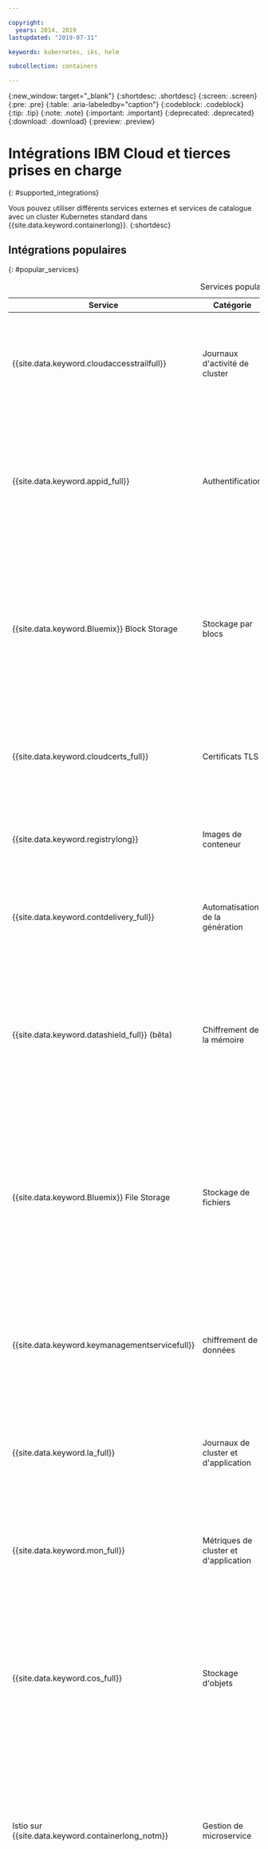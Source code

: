 ```yaml
---

copyright:
  years: 2014, 2019
lastupdated: "2019-07-31"

keywords: kubernetes, iks, helm

subcollection: containers

---
```


{:new_window: target="_blank"}
{:shortdesc: .shortdesc}
{:screen: .screen}
{:pre: .pre}
{:table: .aria-labeledby="caption"}
{:codeblock: .codeblock}
{:tip: .tip}
{:note: .note}
{:important: .important}
{:deprecated: .deprecated}
{:download: .download}
{:preview: .preview}


# Intégrations IBM Cloud et tierces prises en charge
{: #supported_integrations}

Vous pouvez utiliser différents services externes et services de catalogue avec un cluster Kubernetes standard dans {{site.data.keyword.containerlong}}.
{:shortdesc}

## Intégrations populaires
{: #popular_services}

<table summary="Le tableau présente les services disponibles que vous pouvez ajouter à votre cluster et qui ont le plus de succès auprès des utilisateurs d'{{site.data.keyword.containerlong_notm}}. La lecture des lignes s'effectue de gauche à droite, avec le nom du service dans la première colonne et une description de ce service dans la seconde colonne.">
<caption>Services populaires</caption>
<thead>
<tr>
<th>Service</th>
<th>Catégorie</th>
<th>Description</th>
</tr>
</thead>
<tbody>
<tr>
<td>{{site.data.keyword.cloudaccesstrailfull}}</td>
<td>Journaux d'activité de cluster</td>
<td>Surveillez les activités d'administration intervenant dans votre cluster en analysant les journaux via Grafana. Pour plus d'informations sur ce service, voir la documentation d'[Activity Tracker](/docs/services/cloud-activity-tracker?topic=cloud-activity-tracker-getting-started). Pour plus d'informations sur les types d'événement dont vous pouvez assurer le suivi, voir [Evénements Activity Tracker](/docs/containers?topic=containers-at_events).</td>
</tr>
<tr>
<td>{{site.data.keyword.appid_full}}</td>
<td>Authentification</td>
<td>Ajoutez un niveau de sécurité à vos applications avec [{{site.data.keyword.appid_short}}](/docs/services/appid?topic=appid-getting-started) en obligeant les utilisateurs à se connecter. Pour l'authentification de demandes HTTP/HTTPS Web ou d'API vers votre application, vous pouvez intégrer {{site.data.keyword.appid_short_notm}} au service Ingress en utilisant l'[annotation Ingress d'authentification {{site.data.keyword.appid_short_notm}}](/docs/containers?topic=containers-ingress_annotation#appid-auth).</td>
</tr>
<tr>
<td>{{site.data.keyword.Bluemix}} Block Storage</td>
<td>Stockage par blocs</td>
<td>[{{site.data.keyword.cloud_notm}} Block Storage](/docs/infrastructure/BlockStorage?topic=BlockStorage-getting-started#getting-started) est une solution de stockage iSCSI persistant hautes performances que vous pouvez ajouter à vos applications en utilisant des volumes persistants (PV) Kubernetes. Utilisez du stockage par blocs pour déployer des applications avec état dans une zone unique ou sous forme de stockage haute performance pour des pods uniques. Pour plus d'informations sur la mise à disposition de stockage par blocs dans votre cluster, voir [Stockage de données sur {{site.data.keyword.cloud_notm}} Block Storage](/docs/containers?topic=containers-block_storage#block_storage)</td>
</tr>
<tr>
<td>{{site.data.keyword.cloudcerts_full}}</td>
<td>Certificats TLS</td>
<td>Vous pouvez utiliser <a href="/docs/services/certificate-manager?topic=certificate-manager-getting-started#getting-started" target="_blank">{{site.data.keyword.cloudcerts_long}} <img src="../icons/launch-glyph.svg" alt="Icône de lien externe"></a> pour stocker et gérer les certificats SSL pour vos applications. Pour plus d'informations, voir <a href="https://www.ibm.com/blogs/bluemix/2018/01/use-ibm-cloud-certificate-manager-ibm-cloud-container-service-deploy-custom-domain-tls-certificates/" target="_blank">Use {{site.data.keyword.cloudcerts_long_notm}} with {{site.data.keyword.containerlong_notm}} to deploy custom domain TLS Certificates <img src="../icons/launch-glyph.svg" alt="Icône de lien externe"></a>. </td>
</tr>
<tr>
<td>{{site.data.keyword.registrylong}}</td>
<td>Images de conteneur</td>
<td>Configurez votre propre référentiel d'images Docker sécurisé où vous pourrez stocker et partager des images en toute sécurité entre les utilisateurs du cluster. Pour plus d'informations, voir la <a href="/docs/services/Registry?topic=registry-getting-started" target="_blank">documentation {{site.data.keyword.registrylong}} <img src="../icons/launch-glyph.svg" alt="Icône de lien externe"></a>.</td>
</tr>
<tr>
<td>{{site.data.keyword.contdelivery_full}}</td>
<td>Automatisation de la génération</td>
<td>Permet d'automatiser vos générations d'applications et vos déploiements de conteneur sur les clusters Kubernetes en utilisant une chaîne d'outils. Pour plus d'informations sur la configuration, voir le blogue <a href="https://developer.ibm.com/recipes/tutorials/deploy-kubernetes-pods-to-the-bluemix-container-service-using-devops-pipelines/" target="_blank">Deploy Kubernetes pods to the {{site.data.keyword.containerlong_notm}} using DevOps Pipelines <img src="../icons/launch-glyph.svg" alt="Icône de lien externe"></a>. </td>
</tr>
<tr>
<td>{{site.data.keyword.datashield_full}} (bêta)</td>
<td>Chiffrement de la mémoire</td>
<td>Vous pouvez utiliser <a href="/docs/services/data-shield?topic=data-shield-getting-started#getting-started" target="_blank">{{site.data.keyword.datashield_short}} <img src="../icons/launch-glyph.svg" alt="Icône de lien externe"></a> pour chiffrer votre mémoire de données. {{site.data.keyword.datashield_short}} est intégré à la technologie Intel® Software Guard Extensions (SGX) et Fortanix® pour que le code et les données de vos charges de travail de conteneur {{site.data.keyword.cloud_notm}} soient protégés lors de leur utilisation. Le code d'application et les données s'exécutent dans des enclaves d'UC fortifiées, qui correspondent à des zones de mémoire sécurisées sur le noeud worker qui protègent les aspects critiques de l'application, ce qui permet de conserver le code et les données confidentiels et inchangés.</td>
</tr>
<tr>
<td>{{site.data.keyword.Bluemix}} File Storage</td>
<td>Stockage de fichiers</td>
<td>[{{site.data.keyword.cloud_notm}} File Storage](/docs/infrastructure/FileStorage?topic=FileStorage-getting-started#getting-started) est une solution de stockage de fichiers NFS persistant, rapide et flexible en réseau que vous pouvez ajouter à vos applications en utilisant des volumes persistants Kubernetes. Vous pouvez choisir entre des niveaux de stockage prédéfinis avec des tailles en gigaoctets (Go) et un nombre d'opérations d'entrée-sortie par seconde (IOPS) répondant aux exigences de vos charges de travail. Pour plus d'informations sur la mise à disposition de stockage de fichiers dans votre cluster, voir [Stockage de données sur {{site.data.keyword.cloud_notm}} File Storage](/docs/containers?topic=containers-file_storage#file_storage).</td>
</tr>
<tr>
<td>{{site.data.keyword.keymanagementservicefull}}</td>
<td>chiffrement de données</td>
<td>Chiffrez les secrets Kubernetes figurant dans votre cluster en activant {{site.data.keyword.keymanagementserviceshort}}. Le chiffrement des secrets Kubernetes empêche des utilisateurs non autorisés d'accéder aux informations sensibles du cluster.<br>Pour configurer le chiffrement, voir <a href="/docs/containers?topic=containers-encryption#keyprotect">Chiffrement de secrets Kubernetes à l'aide de {{site.data.keyword.keymanagementserviceshort}}</a>.<br>Pour plus d'informations, voir la <a href="/docs/services/key-protect?topic=key-protect-getting-started-tutorial" target="_blank">documentation {{site.data.keyword.keymanagementserviceshort}} <img src="../icons/launch-glyph.svg" alt="Icône de lien externe"></a>.</td>
</tr>
<tr>
<td>{{site.data.keyword.la_full}}</td>
<td>Journaux de cluster et d'application</td>
<td>Ajoutez des fonctionnalités de gestion de journaux à votre cluster en déployant LogDNA en tant que service tiers sur vos noeuds worker afin de gérer les journaux à partir de vos conteneurs de pod. Pour plus d'informations, voir [Managing Kubernetes cluster logs with {{site.data.keyword.loganalysisfull_notm}} with LogDNA](/docs/services/Log-Analysis-with-LogDNA/tutorials?topic=LogDNA-kube#kube).</td>
</tr>
<tr>
<td>{{site.data.keyword.mon_full}}</td>
<td>Métriques de cluster et d'application</td>
<td>Gagnez en visibilité opérationnelle sur les performances et l'état de santé de vos applications en déployant Sysdig en tant que service tiers sur vos noeuds worker pour transférer des métriques à {{site.data.keyword.monitoringlong}}. Pour plus d'informations, voir [Analyzing metrics for an app that is deployed in a Kubernetes cluster](/docs/services/Monitoring-with-Sysdig/tutorials?topic=Sysdig-kubernetes_cluster#kubernetes_cluster). </td>
</tr>
<tr>
<td>{{site.data.keyword.cos_full}}</td>
<td>Stockage d'objets</td>
<td>Les données stockées avec {{site.data.keyword.cos_short}} sont chiffrées et disséminées entre plusieurs emplacements géographiques. Elles sont accessibles via HTTP en utilisant une API REST. Vous pouvez utiliser l'[image ibm-backup-restore](/docs/services/RegistryImages/ibm-backup-restore?topic=RegistryImages-ibmbackup_restore_starter) pour configurer le service de sorte à effectuer des sauvegardes ponctuelles ou planifiées pour les données figurant dans vos clusters. Pour plus d'informations sur le service, voir la <a href="/docs/services/cloud-object-storage?topic=cloud-object-storage-about-ibm-cloud-object-storage" target="_blank">documentation {{site.data.keyword.cos_short}} <img src="../icons/launch-glyph.svg" alt="Icône de lien externe"></a>. </td>
</tr>
<tr>
<td>Istio sur {{site.data.keyword.containerlong_notm}}</td>
<td>Gestion de microservice</td>
<td><a href="https://www.ibm.com/cloud/info/istio" target="_blank">Istio <img src="../icons/launch-glyph.svg" alt="Icône de lien externe"></a> est un service open source qui fournit aux développeurs un moyen de connecter, sécuriser, gérer et surveiller un réseau de microservices, appelé également maillage de services, sur des plateformes d'orchestration de cloud. Istio sur {{site.data.keyword.containerlong}} propose une installation en une seule étape d'Istio dans votre cluster via un module complémentaire géré. En un seul clic, vous pouvez obtenir tous les composants de base d'Istio, des fonctions de suivi, de surveillance et de visualisation supplémentaires, ainsi que le modèle opérationnel d'application BookInfo. Pour commencer, voir [Utilisation du module complémentaire Istio géré (bêta)](/docs/containers?topic=containers-istio).</td>
</tr>
<tr>
<td>Knative</td>
<td>Applications sans serveur</td>
<td>[Knative ![Icône de lien externe](../icons/launch-glyph.svg "Icône de lien externe")](https://github.com/knative/docs) est une plateforme open source développée par IBM, Google, Pivotal, Red Hat, Cisco et d'autres firmes dans l'objectif d'étendre les capacités de Kubernetes pour vous aider à créer des applications modernes, conteneurisées, axées sur la source et sans serveur, en plus de votre cluster Kubernetes. Cette plateforme utilise une approche cohérente couvrant plusieurs infrastructures et langages de programmation pour permettre l'abstraction de la charge opérationnelle de construction, déploiement et gestion des charges de travail dans Kubernetes pour que les développeurs puissent se concentrer sur ce qui les intéresse le plus : le code source. Pour plus d'informations, voir [Déploiement d'applications sans serveur avec Knative](/docs/containers?topic=containers-serverless-apps-knative). </td>
</tr>
<tr>
<td>Portworx</td>
<td>Stockage pour les applications avec état</td>
<td>[Portworx ![Icône de lien externe](../icons/launch-glyph.svg "Icône de lien externe")](https://portworx.com/products/introduction/) est une solution de stockage SDS à haute disponibilité que vous pouvez utiliser pour gérer du stockage persistant pour vos bases de données conteneurisées et d'autres applications avec état, ou pour partager des données entre des pods sur plusieurs zones. Vous pouvez installer Portworx avec une charte Helm et mettre à disposition du stockage pour vos applications en utilisant des volumes persistants Kubernetes. Pour plus d'informations sur la configuration de Portworx dans votre cluster, voir [Stockage de données sur SDS (Software-Defined Storage) avec Portworx](/docs/containers?topic=containers-portworx#portworx).</td>
</tr>
<tr>
<td>Razee</td>
<td>Automatisation du déploiement</td>
<td>[Razee ![Icône de lien externe](../icons/launch-glyph.svg "Icône de lien externe")](https://razee.io/) est un projet open source qui automatise et gère le déploiement de ressources Kubernetes sur des clusters, des environnements et des fournisseurs de cloud, et vous aide à visualiser des informations de déploiement pour vos ressources afin de vous permettre de surveiller le processus de déploiement et détecter les problèmes de déploiement plus rapidement. Pour obtenir plus d'informations sur Razee et savoir comment le configurer dans votre cluster pour automatiser votre processus de déploiement, voir la [documentation Razee ![Icône de lien externe](../icons/launch-glyph.svg "Icône de lien externe")](https://github.com/razee-io/Razee).</td>
</tr>
</tbody>
</table>

<br />


## Services DevOps
{: #devops_services}

<table summary="Le tableau présente les services disponibles que vous pouvez ajouter à votre cluster pour ajouter des fonctionnalités DevOps supplémentaires. La lecture des lignes s'effectue de gauche à droite, avec le nom du service dans la première colonne et une description du service dans la deuxième colonne.">
<caption>Services DevOps</caption>
<thead>
<tr>
<th>Service</th>
<th>Description</th>
</tr>
</thead>
<tbody>
<tr>
<td>{{site.data.keyword.cfee_full_notm}}</td>
<td>Déployez et gérez votre propre plateforme Cloud Foundry en plus d'un cluster Kubernetes pour développer, conditionner, déployer et gérer des applications cloud natives et tirer parti de l'écosystème {{site.data.keyword.cloud_notm}} pour lier d'autres services à vos applications. Lorsque vous créez une instance {{site.data.keyword.cfee_full_notm}}, vous devez configurer votre cluster Kubernetes en choisissant la version et les réseaux locaux virtuels (VLAN) pour vos noeuds worker. Votre cluster est ensuite mis à disposition avec {{site.data.keyword.containerlong_notm}} et {{site.data.keyword.cfee_full_notm}} est automatiquement déployé dans votre cluster. Pour plus d'informations sur la configuration d'{{site.data.keyword.cfee_full_notm}}, voir le [tutoriel d'initiation](/docs/cloud-foundry?topic=cloud-foundry-getting-started#getting-started). </td>
</tr>
<tr>
<td>Codeship</td>
<td>Vous pouvez utiliser <a href="https://codeship.com" target="_blank">Codeship <img src="../icons/launch-glyph.svg" alt="Icône de lien externe"></a> pour l'intégration et la distribution continues de conteneurs. Pour plus d'informations, voir <a href="https://www.ibm.com/blogs/bluemix/2017/10/using-codeship-pro-deploy-workloads-ibm-container-service/" target="_blank">Using Codeship Pro To Deploy Workloads to {{site.data.keyword.containerlong_notm}} <img src="../icons/launch-glyph.svg" alt="Icône de lien externe"></a>. </td>
</tr>
<tr>
<td>Grafeas</td>
<td>[Grafeas ![Icône de lien externe](../icons/launch-glyph.svg "Icône de lien externe")](https://grafeas.io) est un service open source d'intégration et de déploiement en continu (CI/CD) qui fournit une méthode commune pour extraire, stocker et échanger des métadonnées lors du processus de la chaîne d'approvisionnement de logiciel. Par exemple, si vous intégrez Grafeas dans votre processus de génération d'applications, Grafeas peut stocker des informations sur l'auteur de la demande de génération, les résultats d'analyse de vulnérabilité et la validation en terme d'assurance qualité pour que vous puissiez prendre une décision en connaissance de cause pour le déploiement d'une application en production. Vous pouvez utiliser ces métadonnées dans des audits ou pour prouver la conformité de votre chaîne d'approvisionnement de logiciel. </td>
</tr>
<tr>
<td>Helm</td>
<td> <a href="https://helm.sh" target="_blank">Helm <img src="../icons/launch-glyph.svg" alt="Icône de lien externe"></a> est un gestionnaire de package Kubernetes. Vous pouvez créer de nouvelles chartes Helm ou utiliser des chartes Helm préexistantes pour définir, installer et mettre à niveau des applications Kubernetes complexes qui s'exécutent dans les clusters {{site.data.keyword.containerlong_notm}}. <p>Pour plus d'informations, voir [Configuration de Helm dans {{site.data.keyword.containerlong_notm}}](/docs/containers?topic=containers-helm).</p></td>
</tr>
<tr>
<td>{{site.data.keyword.contdelivery_full}}</td>
<td>Permet d'automatiser vos générations d'applications et vos déploiements de conteneur sur les clusters Kubernetes en utilisant une chaîne d'outils. Pour plus d'informations sur la configuration, voir le blogue <a href="https://developer.ibm.com/recipes/tutorials/deploy-kubernetes-pods-to-the-bluemix-container-service-using-devops-pipelines/" target="_blank">Deploy Kubernetes pods to the {{site.data.keyword.containerlong_notm}} using DevOps Pipelines <img src="../icons/launch-glyph.svg" alt="Icône de lien externe"></a>. </td>
</tr>
<tr>
<td>Istio sur {{site.data.keyword.containerlong_notm}}</td>
<td><a href="https://www.ibm.com/cloud/info/istio" target="_blank">Istio <img src="../icons/launch-glyph.svg" alt="Icône de lien externe"></a> est un service open source qui fournit aux développeurs un moyen de connecter, sécuriser, gérer et surveiller un réseau de microservices, appelé également maillage de services, sur des plateformes d'orchestration de cloud. Istio sur {{site.data.keyword.containerlong}} propose une installation en une seule étape d'Istio dans votre cluster via un module complémentaire géré. En un seul clic, vous pouvez obtenir tous les composants de base d'Istio, des fonctions de suivi, de surveillance et de visualisation supplémentaires, ainsi que le modèle opérationnel d'application BookInfo. Pour commencer, voir [Utilisation du module complémentaire Istio géré (bêta)](/docs/containers?topic=containers-istio).</td>
</tr>

<tr>
<td>Knative</td>
<td>[Knative ![Icône de lien externe](../icons/launch-glyph.svg "Icône de lien externe")](https://github.com/knative/docs) est une plateforme open source développée par IBM, Google, Pivotal, Red Hat, Cisco et d'autres firmes dans l'objectif d'étendre les capacités de Kubernetes pour vous aider à créer des applications modernes, conteneurisées, axées sur la source et sans serveur, en plus de votre cluster Kubernetes. Cette plateforme utilise une approche cohérente couvrant plusieurs infrastructures et langages de programmation pour permettre l'abstraction de la charge opérationnelle de construction, déploiement et gestion des charges de travail dans Kubernetes pour que les développeurs puissent se concentrer sur ce qui les intéresse le plus : le code source. Pour plus d'informations, voir [Déploiement d'applications sans serveur avec Knative](/docs/containers?topic=containers-serverless-apps-knative). </td>
</tr>
<tr>
<td>Razee</td>
<td>[Razee ![Icône de lien externe](../icons/launch-glyph.svg "Icône de lien externe")](https://razee.io/) est un projet open source qui automatise et gère le déploiement de ressources Kubernetes sur des clusters, des environnements et des fournisseurs de cloud, et vous aide à visualiser des informations de déploiement pour vos ressources afin de vous permettre de surveiller le processus de déploiement et détecter les problèmes de déploiement plus rapidement. Pour obtenir plus d'informations sur Razee et savoir comment le configurer dans votre cluster pour automatiser votre processus de déploiement, voir la [documentation Razee ![Icône de lien externe](../icons/launch-glyph.svg "Icône de lien externe")](https://github.com/razee-io/Razee).</td>
</tr>
</tbody>
</table>

<br />


## Services de cloud hybride
{: #hybrid_cloud_services}

<table summary="Le tableau présente les services disponibles que vous pouvez connecter votre cluster à des centres de données sur site. La lecture des lignes s'effectue de gauche à droite, avec le nom du service dans la première colonne et une description de ce service dans la seconde colonne.">
<caption>Services de cloud hybride</caption>
<thead>
<tr>
<th>Service</th>
<th>Description</th>
</tr>
</thead>
<tbody>
  <tr>
    <td>{{site.data.keyword.BluDirectLink}}</td>
    <td>Avec [{{site.data.keyword.cloud_notm}} Direct Link](/docs/infrastructure/direct-link?topic=direct-link-about-ibm-cloud-direct-link), vous pouvez créer une connexion privée directe entre vos environnements de réseau distants et {{site.data.keyword.containerlong_notm}} sans routage sur l'internet public. Les offres {{site.data.keyword.cloud_notm}} Direct Link sont utiles lorsque vous devez implémenter des charges de travail hybrides, des charges de travail inter-fournisseur, des transferts de données volumineux ou fréquents ou des charges de travail privées. Pour choisir une offre {{site.data.keyword.cloud_notm}} Direct Link et configurer une connexion {{site.data.keyword.cloud_notm}} Direct Link, voir [Initiation à  {{site.data.keyword.cloud_notm}} Direct Link](/docs/infrastructure/direct-link?topic=direct-link-get-started-with-ibm-cloud-direct-link#how-do-i-know-which-type-of-ibm-cloud-direct-link-i-need-) dans la documentation {{site.data.keyword.cloud_notm}} Direct Link. </td>
  </tr>
<tr>
  <td>Service VPN IPSec strongSwan</td>
  <td>Configurez un [service VPN IPSec strongSwan ![Icône de lien externe](../icons/launch-glyph.svg "Icône de lien externe")](https://www.strongswan.org/about.html) connectant de manière sécurisée votre cluster Kubernetes avec un réseau sur site. Le service VPN IPSec strongSwan fournit un canal de communication de bout en bout sécurisé sur Internet, basé sur l'ensemble de protocoles IPSec (Internet Protocol Security) aux normes de l'industrie. Pour configurer une connexion sécurisée entre votre cluster et un réseau sur site, [configurez et déployez le service VPN IPSec strongSwan](/docs/containers?topic=containers-vpn#vpn-setup) directement dans un pod de votre cluster.</td>
  </tr>
  </tbody>
  </table>

<br />


## Services de consignation et de surveillance
{: #health_services}
<table summary="Le tableau présente les services disponibles que vous pouvez ajouter à votre cluster pour ajouter des fonctionnalités supplémentaires de consignation et de surveillance. La lecture des lignes s'effectue de gauche à droite, avec le nom du service dans la première colonne, et une description du service dans la deuxième colonne.">
<caption>Services de consignation et de surveillance</caption>
<thead>
<tr>
<th>Service</th>
<th>Description</th>
</tr>
</thead>
<tbody>
<tr>
<td>CoScale</td>
<td>Vous pouvez surveiller les noeuds worker, les conteneurs, les jeux de répliques, les contrôleurs de réplication et les services à l'aide de <a href="https://www.newrelic.com/coscale" target="_blank">CoScale <img src="../icons/launch-glyph.svg" alt="Icône de lien externe"></a>. Pour plus d'informations, voir <a href="https://www.ibm.com/blogs/bluemix/2017/06/monitoring-ibm-bluemix-container-service-coscale/" target="_blank">Monitoring {{site.data.keyword.containerlong_notm}} with CoScale <img src="../icons/launch-glyph.svg" alt="Icône de lien externe"></a>. </td>
</tr>
<tr>
<td>Datadog</td>
<td>Vous pouvez surveiller votre cluster et examiner les performances de l'infrastructure et les métriques d'application à l'aide de <a href="https://www.datadoghq.com/" target="_blank">Datadog <img src="../icons/launch-glyph.svg" alt="Icône de lien externe"></a>. Pour plus d'informations, voir <a href="https://www.ibm.com/blogs/bluemix/2017/07/monitoring-ibm-bluemix-container-service-datadog/" target="_blank">Monitoring {{site.data.keyword.containerlong_notm}} with Datadog <img src="../icons/launch-glyph.svg" alt="Icône de lien externe"></a>. </td>
</tr>
<tr>
<td>{{site.data.keyword.cloudaccesstrailfull}}</td>
<td>Surveillez les activités d'administration intervenant dans votre cluster en analysant les journaux via Grafana. Pour plus d'informations sur ce service, voir la documentation d'[Activity Tracker](/docs/services/cloud-activity-tracker?topic=cloud-activity-tracker-getting-started). Pour plus d'informations sur les types d'événement dont vous pouvez assurer le suivi, voir [Evénements Activity Tracker](/docs/containers?topic=containers-at_events).</td>
</tr>
<tr>
<td>{{site.data.keyword.la_full_notm}}</td>
<td>Ajoutez des fonctionnalités de gestion de journaux à votre cluster en déployant LogDNA en tant que service tiers sur vos noeuds worker afin de gérer les journaux à partir de vos conteneurs de pod. Pour plus d'informations, voir [Managing Kubernetes cluster logs with {{site.data.keyword.loganalysisfull_notm}} with LogDNA](/docs/services/Log-Analysis-with-LogDNA/tutorials?topic=LogDNA-kube#kube).</td>
</tr>
<tr>
<td>{{site.data.keyword.mon_full_notm}}</td>
<td>Gagnez en visibilité opérationnelle sur les performances et l'état de santé de vos applications en déployant Sysdig en tant que service tiers sur vos noeuds worker pour transférer des métriques à {{site.data.keyword.monitoringlong}}. Pour plus d'informations, voir [Analyzing metrics for an app that is deployed in a Kubernetes cluster](/docs/services/Monitoring-with-Sysdig/tutorials?topic=Sysdig-kubernetes_cluster#kubernetes_cluster). </td>
</tr>
<tr>
<td>Instana</td>
<td> <a href="https://www.instana.com/" target="_blank">Instana <img src="../icons/launch-glyph.svg" alt="Icône de lien externe"></a> permet de surveiller les performances de l'infrastructure et des applications à l'aide d'une interface graphique qui reconnaît et mappe automatiquement vos applications. Instana capture toutes les demandes adressées à vos applications, que vous pouvez utiliser pour identifier et résoudre les problèmes et effectuer une analyse de leur cause première afin d'éviter qu'ils se reproduisent. Consultez l'article de blogue sur le <a href="https://www.instana.com/blog/precise-visibility-applications-ibm-bluemix-container-service/" target="_blank">déploiement d'Instana dans {{site.data.keyword.containerlong_notm}} <img src="../icons/launch-glyph.svg" alt="Icône de lien externe"></a> pour en savoir plus.</td>
</tr>
<tr>
<td>Prometheus</td>
<td>Prometheus est un outil open source de surveillance, de consignation et d'alerte conçu pour Kubernetes. Prometheus extrait des informations détaillées sur le cluster, les noeuds worker et l'état de santé du déploiement à partir des informations de consignation de Kubernetes. L'activité de l'UC, de la mémoire, des E-S et du réseau est collectée pour chaque conteneur qui s'exécute dans un cluster. Vous pouvez utiliser les données collectées dans des demandes ou des alertes personnalisées pour surveiller les performances et les charges de travail dans votre cluster.

<p>Pour utiliser Prometheus, suivez les <a href="https://github.com/coreos/prometheus-operator/tree/master/contrib/kube-prometheus" target="_blank">instructions CoreOS <img src="../icons/launch-glyph.svg" alt="Icône de lien externe"></a>.</p>
</td>
</tr>
<tr>
<td>Sematext</td>
<td>Vous pouvez afficher les métriques et les journaux de vos applications conteneurisées à l'aide de <a href="https://sematext.com/" target="_blank">Sematext <img src="../icons/launch-glyph.svg" alt="Icône de lien externe"></a>. Pour plus d'informations, voir la rubrique sur <a href="https://www.ibm.com/blogs/bluemix/2017/09/monitoring-logging-ibm-bluemix-container-service-sematext/" target="_blank">la surveillance et la consignation des conteneurs avec Sematext <img src="../icons/launch-glyph.svg" alt="Icône de lien externe"></a>. </td>
</tr>
<tr>
<td>Splunk</td>
<td>Importez et recherchez vos données de métriques, d'objets et de consignation Kubernetes dans Splunk en utilisant Splunk Connect for Kubernetes. Splunk Connect for Kubernetes est une collection de chartes Helm qui déploient le module Fluentd pris en charge par Splunk dans votre cluster Kubernetes, le plug-in Fluentd HTTP Event Collector (HEC) généré par Splunk pour envoyer des journaux et des métadonnées, ainsi qu'un déploiement de métriques pour capturer les métriques de votre cluster. Pour plus d'informations, voir <a href="https://www.ibm.com/blogs/bluemix/2019/02/solving-business-problems-with-splunk-on-ibm-cloud-kubernetes-service/" target="_blank">Solving Business Problems with Splunk on {{site.data.keyword.containerlong_notm}} <img src="../icons/launch-glyph.svg" alt="Icône de lien externe"></a>.</td>
</tr>
<tr>
<td>Weave Scope</td>
<td>[Weave Scope ![Icône de lien externe](../icons/launch-glyph.svg "Icône de lien externe")](https://www.weave.works/oss/scope/) fournit un diagramme visuel de vos ressources dans un cluster Kubernetes, notamment des services, pods, conteneurs, processus, noeuds, et autres. Weave Scope fournit des métriques interactives sur l'utilisation de l'UC et de la mémoire, ainsi que des outils pour suivi et exécution dans un conteneur.</li></ol>
</td>
</tr>
</tbody>
</table>

<br />



## Services de sécurité
{: #security_services}

Vous souhaitez avoir une vision globale de l'intégration des services de sécurité {{site.data.keyword.cloud_notm}} dans votre cluster ? Consultez le [tutoriel sur l'application de la sécurité de bout en bout pour une application en cloud](/docs/tutorials?topic=solution-tutorials-cloud-e2e-security).
{: shortdesc}

<table summary="Le tableau présente les services disponibles que vous pouvez ajouter à votre cluster pour ajouter des fonctionnalités de sécurité supplémentaires. La lecture des lignes s'effectue de gauche à droite, avec le nom du service dans la première colonne et une description du service dans la deuxième colonne.">
<caption>Services de sécurité</caption>
<thead>
<tr>
<th>Service</th>
<th>Description</th>
</tr>
</thead>
<tbody>
  <tr>
    <td>{{site.data.keyword.appid_full}}</td>
    <td>Ajoutez un niveau de sécurité à vos applications avec [{{site.data.keyword.appid_short}}](/docs/services/appid?topic=appid-getting-started) en obligeant les utilisateurs à se connecter. Pour l'authentification de demandes HTTP/HTTPS Web ou d'API vers votre application, vous pouvez intégrer {{site.data.keyword.appid_short_notm}} au service Ingress en utilisant l'[annotation Ingress d'authentification {{site.data.keyword.appid_short_notm}}](/docs/containers?topic=containers-ingress_annotation#appid-auth).</td>
  </tr>
<tr>
<td>Aqua Security</td>
  <td>En complément de <a href="/docs/services/va?topic=va-va_index" target="_blank">Vulnerability Advisor</a>, vous pouvez utiliser <a href="https://www.aquasec.com/" target="_blank">Aqua Security <img src="../icons/launch-glyph.svg" alt="Icône de lien externe"></a> pour renforcer la sécurité de vos déploiements de conteneurs en limitant ce que votre application est autorisée à effectuer. Pour plus d'informations, voir l'article <a href="https://blog.aquasec.com/securing-container-deployments-on-bluemix-with-aqua-security" target="_blank">Securing container deployments on {{site.data.keyword.cloud_notm}} with Aqua Security <img src="../icons/launch-glyph.svg" alt="Icône de lien externe"></a>. </td>
</tr>
<tr>
<td>{{site.data.keyword.cloudcerts_full}}</td>
<td>Vous pouvez utiliser <a href="/docs/services/certificate-manager?topic=certificate-manager-getting-started#getting-started" target="_blank">{{site.data.keyword.cloudcerts_long}} <img src="../icons/launch-glyph.svg" alt="Icône de lien externe"></a> pour stocker et gérer les certificats SSL pour vos applications. Pour plus d'informations, voir <a href="https://www.ibm.com/blogs/bluemix/2018/01/use-ibm-cloud-certificate-manager-ibm-cloud-container-service-deploy-custom-domain-tls-certificates/" target="_blank">Use {{site.data.keyword.cloudcerts_long_notm}} with {{site.data.keyword.containerlong_notm}} to deploy custom domain TLS Certificates <img src="../icons/launch-glyph.svg" alt="Icône de lien externe"></a>. </td>
</tr>
<tr>
  <td>{{site.data.keyword.datashield_full}} (bêta)</td>
  <td>Vous pouvez utiliser <a href="/docs/services/data-shield?topic=data-shield-getting-started#getting-started" target="_blank">{{site.data.keyword.datashield_short}} <img src="../icons/launch-glyph.svg" alt="Icône de lien externe"></a> pour chiffrer votre mémoire de données. {{site.data.keyword.datashield_short}} est intégré à la technologie Intel® Software Guard Extensions (SGX) et Fortanix® pour que le code et les données de vos charges de travail de conteneur {{site.data.keyword.cloud_notm}} soient protégés lors de leur utilisation. Le code d'application et les données s'exécutent dans des enclaves d'UC fortifiées, qui correspondent à des zones de mémoire sécurisées sur le noeud worker qui protègent les aspects critiques de l'application, ce qui permet de conserver le code et les données confidentiels et inchangés.</td>
</tr>
<tr>
  <td>{{site.data.keyword.registrylong}}</td>
  <td>Configurez votre propre référentiel d'images Docker sécurisé où vous pourrez stocker et partager des images en toute sécurité entre les utilisateurs du cluster. Pour plus d'informations, voir la <a href="/docs/services/Registry?topic=registry-getting-started" target="_blank">documentation {{site.data.keyword.registrylong}} <img src="../icons/launch-glyph.svg" alt="Icône de lien externe"></a>.</td>
</tr>
<tr>
  <td>{{site.data.keyword.keymanagementservicefull}}</td>
  <td>Chiffrez les secrets Kubernetes figurant dans votre cluster en activant {{site.data.keyword.keymanagementserviceshort}}. Le chiffrement des secrets Kubernetes empêche des utilisateurs non autorisés d'accéder aux informations sensibles du cluster.<br>Pour configurer le chiffrement, voir <a href="/docs/containers?topic=containers-encryption#keyprotect">Chiffrement de secrets Kubernetes à l'aide de {{site.data.keyword.keymanagementserviceshort}}</a>.<br>Pour plus d'informations, voir la <a href="/docs/services/key-protect?topic=key-protect-getting-started-tutorial" target="_blank">documentation {{site.data.keyword.keymanagementserviceshort}} <img src="../icons/launch-glyph.svg" alt="Icône de lien externe"></a>.</td>
</tr>
<tr>
<td>NeuVector</td>
<td>Vous pouvez protéger vos conteneurs avec un pare-feu natif pour le cloud à l'aide de <a href="https://neuvector.com/" target="_blank">NeuVector <img src="../icons/launch-glyph.svg" alt="Icône de lien externe"></a>. Pour plus d'informations, voir <a href="https://www.ibm.com/us-en/marketplace/neuvector-container-security" target="_blank">NeuVector Container Security <img src="../icons/launch-glyph.svg" alt="Icône de lien externe"></a>. </td>
</tr>
<tr>
<td>Twistlock</td>
<td>En complément de <a href="/docs/services/va?topic=va-va_index" target="_blank">Vulnerability Advisor</a>, vous pouvez utiliser <a href="https://www.twistlock.com/" target="_blank">Twistlock <img src="../icons/launch-glyph.svg" alt="Icône de lien externe"></a> pour gérer les pare-feux, la protection contre les menaces et les réponses aux incidents. Pour plus d'informations, voir <a href="https://www.ibm.com/blogs/bluemix/2017/07/twistlock-ibm-bluemix-container-service/" target="_blank">Twistlock on {{site.data.keyword.containerlong_notm}} <img src="../icons/launch-glyph.svg" alt="Icône de lien externe"></a>. </td>
</tr>
</tbody>
</table>

<br />



## Services de stockage
{: #storage_services}
<table summary="Le tableau présente les services disponibles que vous pouvez ajouter à votre cluster pour ajouter des capacités de stockage persistant. La lecture des lignes s'effectue de gauche à droite, avec le nom du service dans la première colonne, et une description du service dans la deuxième colonne.">
<caption>Services de stockage</caption>
<thead>
<tr>
<th>Service</th>
<th>Description</th>
</tr>
</thead>
<tbody>
<tr>
  <td>Heptio Velero</td>
  <td>Vous pouvez utiliser <a href="https://github.com/heptio/velero" target="_blank">Heptio Velero <img src="../icons/launch-glyph.svg" alt="Icône de lien externe"></a> pour effectuer une sauvegarde et restauration des ressources de cluster et des volumes persistants. Pour plus d'informations, voir la documentation Heptio Velero sur les <a href="https://github.com/heptio/velero/blob/release-0.9/docs/use-cases.md" target="_blank">cas d'utilisation pour la reprise après incident et la migration de cluster <img src="../icons/launch-glyph.svg" alt="Icône de lien externe"></a>.</td>
</tr>
<tr>
  <td>{{site.data.keyword.cloud_notm}} Block Storage</td>
  <td>[{{site.data.keyword.cloud_notm}} Block Storage](/docs/infrastructure/BlockStorage?topic=BlockStorage-getting-started#getting-started) est une solution de stockage iSCSI persistant hautes performances que vous pouvez ajouter à vos applications en utilisant des volumes persistants (PV) Kubernetes. Utilisez du stockage par blocs pour déployer des applications avec état dans une zone unique ou sous forme de stockage haute performance pour des pods uniques. Pour plus d'informations sur la mise à disposition de stockage par blocs dans votre cluster, voir [Stockage de données sur {{site.data.keyword.cloud_notm}} Block Storage](/docs/containers?topic=containers-block_storage#block_storage)</td>
  </tr>
<tr>
  <td>{{site.data.keyword.cos_full}}</td>
  <td>Les données stockées avec {{site.data.keyword.cos_short}} sont chiffrées et disséminées entre plusieurs emplacements géographiques. Elles sont accessibles via HTTP en utilisant une API REST. Vous pouvez utiliser l'[image ibm-backup-restore](/docs/services/RegistryImages/ibm-backup-restore?topic=RegistryImages-ibmbackup_restore_starter) pour configurer le service de sorte à effectuer des sauvegardes ponctuelles ou planifiées pour les données figurant dans vos clusters. Pour plus d'informations sur le service, voir la <a href="/docs/services/cloud-object-storage?topic=cloud-object-storage-about-ibm-cloud-object-storage" target="_blank">documentation {{site.data.keyword.cos_short}} <img src="../icons/launch-glyph.svg" alt="Icône de lien externe"></a>. </td>
</tr>
  <tr>
  <td>{{site.data.keyword.cloud_notm}} File Storage</td>
  <td>[{{site.data.keyword.cloud_notm}} File Storage](/docs/infrastructure/FileStorage?topic=FileStorage-getting-started#getting-started) est une solution de stockage de fichiers NFS persistant, rapide et flexible en réseau que vous pouvez ajouter à vos applications en utilisant des volumes persistants Kubernetes. Vous pouvez choisir entre des niveaux de stockage prédéfinis avec des tailles en gigaoctets (Go) et un nombre d'opérations d'entrée-sortie par seconde (IOPS) répondant aux exigences de vos charges de travail. Pour plus d'informations sur la mise à disposition de stockage de fichiers dans votre cluster, voir [Stockage de données sur {{site.data.keyword.cloud_notm}} File Storage](/docs/containers?topic=containers-file_storage#file_storage).</td>
  </tr>
  <tr>
    <td>Portworx</td>
    <td>[Portworx ![Icône de lien externe](../icons/launch-glyph.svg "Icône de lien externe")](https://portworx.com/products/introduction/) est une solution de stockage SDS à haute disponibilité que vous pouvez utiliser pour gérer du stockage persistant pour vos bases de données conteneurisées et d'autres applications avec état, ou pour partager des données entre des pods sur plusieurs zones. Vous pouvez installer Portworx avec une charte Helm et mettre à disposition du stockage pour vos applications en utilisant des volumes persistants Kubernetes. Pour plus d'informations sur la configuration de Portworx dans votre cluster, voir [Stockage de données sur SDS (Software-Defined Storage) avec Portworx](/docs/containers?topic=containers-portworx#portworx).</td>
  </tr>
</tbody>
</table>

<br />


## Services de base de données
{: #database_services}

<table summary="Le tableau présente les services disponibles que vous pouvez ajouter à votre cluster pour ajouter des fonctionnalités de base de données. La lecture des lignes s'effectue de gauche à droite, avec le nom du service dans la première colonne et une description du service dans la deuxième colonne.">
<caption>Services de base de données</caption>
<thead>
<tr>
<th>Service</th>
<th>Description</th>
</tr>
</thead>
<tbody>
  <tr>
    <td>{{site.data.keyword.blockchainfull_notm}} Platform 2.0 bêta</td>
    <td>Déployez et gérez votre propre service {{site.data.keyword.blockchainfull_notm}} Platform sur {{site.data.keyword.containerlong_notm}}. Avec {{site.data.keyword.blockchainfull_notm}} Platform 2.0, vous pouvez héberger des réseaux {{site.data.keyword.blockchainfull_notm}} ou créer des organisations qui peuvent rejoindre d'autres réseaux {{site.data.keyword.blockchainfull_notm}} 2.0. Pour plus d'informations sur la configuration d'{{site.data.keyword.blockchainfull_notm}} dans {{site.data.keyword.containerlong_notm}}, voir [A propos d'{{site.data.keyword.blockchainfull_notm}} Platform 2.0 (version bêta gratuite)](/docs/services/blockchain?topic=blockchain-ibp-console-overview#ibp-console-overview).</td>
  </tr>
<tr>
  <td>Bases de données cloud</td>
  <td>Vous pouvez faire choix parmi toute une gamme de services de base de données {{site.data.keyword.cloud_notm}}, notamment {{site.data.keyword.composeForMongoDB_full}} ou {{site.data.keyword.cloudantfull}} pour déployer des solutions de base de données évolutives à haute disponibilité dans votre cluster. Pour obtenir une liste des bases de données disponibles, voir le [catalogue {{site.data.keyword.cloud_notm}} ![Icône de lien externe](../icons/launch-glyph.svg "Icône de lien externe")](https://cloud.ibm.com/catalog?category=databases).  </td>
  </tr>
  </tbody>
  </table>
